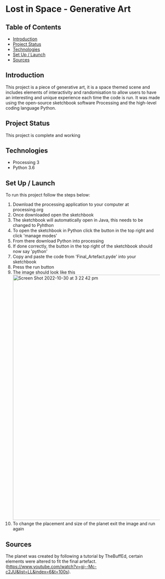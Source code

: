 # Lost in Space - Generative Art
## Table of Contents
* [Introduction](#Introduction)
* [Project Status](#Project-Status)
* [Technologies](#Technologies)
* [Set Up / Launch](#Set-Up-Launch)
* [Sources](#Sources)
## Introduction
This project is a piece of generative art, it is a space themed scene and includes elements of interactivity and randomisation to allow users to have an interesting and unique experience each time the code is run. It was made using the open-source sketchbook software Processing and the high-level coding language Python.
## Project Status
This project is complete and working
## Technologies
* Processing 3
* Python 3.6
## Set Up / Launch
To run this project follow the steps below:
1. Download the processing application to your computer at processing.org 
2. Once downloaded open the sketchbook
3. The sketchbook will automatically open in Java, this needs to be changed to Pyhthon
4. To open the sketchbook in Python click the button in the top right and click 'manage modes'
5. From there download Python into processing
6. If done correctly, the button in the top right of the sketchbook should now say 'python' 
7. Copy and paste the code from 'Final_Artefact.pyde' into your sketchbook 
8. Press the run button
9. The image should look like this<img width="799" alt="Screen Shot 2022-10-30 at 3 22 42 pm" src="https://user-images.githubusercontent.com/116044547/198862540-7aa3a38b-c7a9-4918-8e79-4779a99452b2.png">
10. To change the placement and size of the planet exit the image and run again
## Sources
The planet was created by following a tutorial by TheBuffEd, certain elements were altered to fit the final artefact. (https://www.youtube.com/watch?v=gj--Mc-c2JU&list=LL&index=6&t=100s). 
